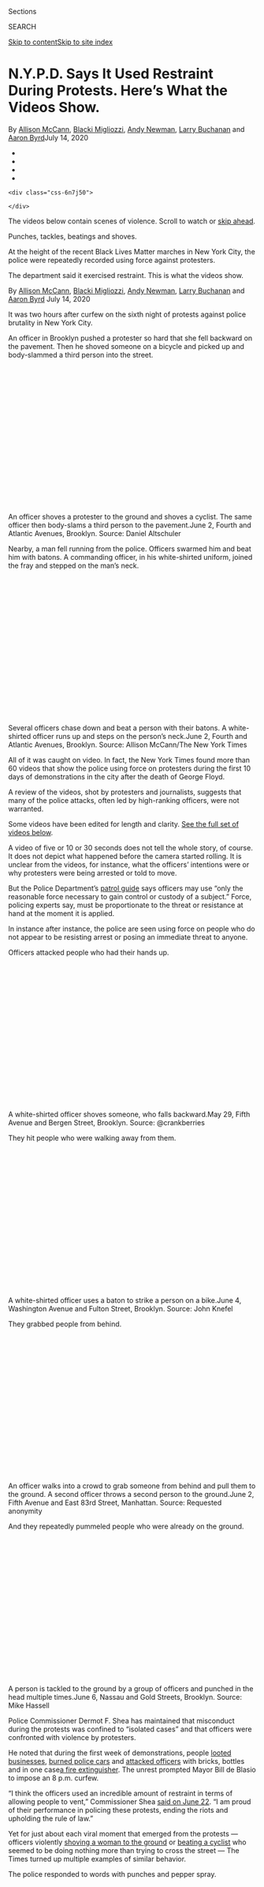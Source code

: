 <div id="app">

<div id="standalone-header">

<div class="interactive-masthead NYTAppHideMasthead css-xuu3c2 e1suatyy0">

<div class="section css-133zg39 e1suatyy2">

<div class="css-eph4ug er09x8g0">

<div class="css-6n7j50">

</div>

<span class="css-1dv1kvn">Sections</span>

<div class="css-10488qs">

<span class="css-1dv1kvn">SEARCH</span>

</div>

[Skip to content](#site-content)[Skip to site
index](#site-index)

</div>

<div class="css-10698na e1huz5gh0">

</div>

</div>

</div>

</div>

<div id="site-content" data-role="main">

# N.Y.P.D. Says It Used Restraint During Protests. Here’s What the Videos Show.

<div class="css-1vegfwe interactive-byline-container">

By [<span class="css-1baulvz" itemprop="name">Allison
McCann</span>](https://www.nytimes3xbfgragh.onion/by/allison-mccann),
[<span class="css-1baulvz" itemprop="name">Blacki
Migliozzi</span>](https://www.nytimes3xbfgragh.onion/by/blacki-migliozzi),
[<span class="css-1baulvz" itemprop="name">Andy
Newman</span>](https://www.nytimes3xbfgragh.onion/by/andy-newman),
[<span class="css-1baulvz" itemprop="name">Larry
Buchanan</span>](https://www.nytimes3xbfgragh.onion/by/larry-buchanan)
and [<span class="css-1baulvz last-byline" itemprop="name">Aaron
Byrd</span>](https://www.nytimes3xbfgragh.onion/by/aaron-byrd)July 14,
2020

</div>

<div id="interactive-standalone-sharetools" class="css-wkcogx">

<div>

<div class="interactive-sharetools css-9z2bwm" data-role="toolbar" data-aria-label="Social Media Share buttons, Save button, and Comments Panel with current comment count" data-testid="share-tools">

  - 
  - 
  - 
  - 
    
    <div class="css-6n7j50">
    
    </div>

</div>

</div>

</div>

<div id="nypd-george-floyd-protests" class="section css-l08pwh interactive-minimal interactive-content interactive-size-medium" data-id="100000007233348">

<div class="css-17ih8de interactive-body">

<div class="g-top-asset g-top-cover" style="">

<div class="g-cover-asset">

<div class="g-asset g-svelte g-asset-width-full" style="">

<div data-role="img">

<div class="g-svelte" data-component="1">

<div class="svelte-1wq4kzs" slot="background">

</div>

<div class="svelte-1wq4kzs" slot="foreground">

<div class="section g-trigger svelte-1wq4kzs">

The videos below contain scenes of violence. <span>Scroll to watch or
[skip ahead](#g-top).</span>

</div>

<div class="section g-slide-text svelte-1wq4kzs">

<div class="svelte-1wq4kzs">

Punches, tackles, beatings and shoves.

</div>

</div>

<div class="section g-slide-text svelte-1wq4kzs">

<div class="svelte-1wq4kzs">

At the height of the recent Black Lives Matter marches in New York City,
the police were repeatedly recorded using force against protesters.

</div>

</div>

<div class="section g-slide-text svelte-1wq4kzs">

<div class="svelte-1wq4kzs">

The department said it exercised restraint. This is what the videos
show.

</div>

</div>

</div>

</div>

</div>

</div>

</div>

<div class="g-header-container">

</div>

</div>

<div class="g-story g-freebird g-max-limit" data-preview-slug="nypd-protest-incidents">

<span> By [Allison
McCann](https://www.nytimes3xbfgragh.onion/by/allison-mccann), [Blacki
Migliozzi](https://www.nytimes3xbfgragh.onion/by/blacki-migliozzi),
[Andy Newman](https://www.nytimes3xbfgragh.onion/by/andy-newman), [Larry
Buchanan](https://www.nytimes3xbfgragh.onion/by/larry-buchanan) and
[Aaron Byrd](https://www.nytimes3xbfgragh.onion/by/aaron-byrd) </span>
<span class="g-pub-date"> July 14, 2020 </span>

It was two hours after curfew on the sixth night of protests against
police brutality in New York City.

An officer in Brooklyn pushed a protester so hard that she fell backward
on the pavement. Then he shoved someone on a bicycle and picked up and
body-slammed a third person into the
street.

<div class="g-asset g-graphic" style="max-width: 600px">

<div data-role="img">

<div>

<div class="g-asset g-video" style="">

<div data-role="img">

<div class="g-asset_inner">

<div id="g-video-id49_annote-1254w" class="g-vhs g-videotape" data-type="videotape" data-asset="https://int.graylady3jvrrxbe.onion/data/videotape/finished/2020/07/1594764370/id49_annote-1254w.mp4" data-vhs-options="{&quot;autoplay&quot;:false,&quot;ratio&quot;:&quot;16:9&quot;,&quot;poster&quot;:&quot;https://int.graylady3jvrrxbe.onion/data/videotape/finished/2020/06/1593197579/0_id49-1254w_20.jpg&quot;}" style="padding-bottom: 56.25%">

</div>

</div>

</div>

<div class="g-source">

<span class="g-caption">An officer shoves a protester to the ground and
shoves a cyclist. The same officer then body-slams a third person to the
pavement.</span><span class="g-credit"><span>June 2, </span>
<span>Fourth and Atlantic Avenues, </span> <span>Brooklyn.</span> <span>
Source: Daniel Altschuler</span></span>

</div>

</div>

</div>

</div>

</div>

Nearby, a man fell running from the police. Officers swarmed him and
beat him with batons. A commanding officer, in his white-shirted
uniform, joined the fray and stepped on the man’s
neck.

<div class="g-asset g-graphic" style="max-width: 600px">

<div data-role="img">

<div>

<div class="g-asset g-video" style="">

<div data-role="img">

<div class="g-asset_inner">

<div id="g-video-id46_annote-1254w" class="g-vhs g-videotape" data-type="videotape" data-asset="https://int.graylady3jvrrxbe.onion/data/videotape/finished/2020/07/1594394791/id46_annote-1254w.mp4" data-vhs-options="{&quot;autoplay&quot;:false,&quot;ratio&quot;:&quot;16:9&quot;,&quot;poster&quot;:&quot;https://int.graylady3jvrrxbe.onion/data/videotape/finished/2020/06/1593197574/0_id46-1254w_9.jpg&quot;}" style="padding-bottom: 56.25%">

</div>

</div>

</div>

<div class="g-source">

<span class="g-caption">Several officers chase down and beat a person
with their batons. A white-shirted officer runs up and steps on the
person’s neck.</span><span class="g-credit"><span>June 2, </span>
<span>Fourth and Atlantic Avenues, </span> <span>Brooklyn.</span> <span>
Source: Allison McCann/The New York Times</span></span>

</div>

</div>

</div>

</div>

</div>

All of it was caught on video. In fact, the New York Times found more
than 60 videos that show the police using force on protesters during the
first 10 days of demonstrations in the city after the death of George
Floyd.

A review of the videos, shot by protesters and journalists, suggests
that many of the police attacks, often led by high-ranking officers,
were not warranted.

Some videos have been edited for length and clarity. [See the full set
of videos below](#full-list-incidents).

A video of five or 10 or 30 seconds does not tell the whole story, of
course. It does not depict what happened before the camera started
rolling. It is unclear from the videos, for instance, what the officers’
intentions were or why protesters were being arrested or told to move.

But the Police Department’s [patrol
guide](https://www1.nyc.gov/assets/nypd/downloads/pdf/public_information/public-pguide3.pdf)
says officers may use “only the reasonable force necessary to gain
control or custody of a subject.” Force, policing experts say, must be
proportionate to the threat or resistance at hand at the moment it is
applied.

In instance after instance, the police are seen using force on people
who do not appear to be resisting arrest or posing an immediate threat
to anyone.

<div class="g-container g-big-text">

Officers attacked people who had their hands
up.

<div class="g-asset g-graphic" style="max-width: 720px">

<div data-role="img">

<div>

<div class="g-asset g-video" style="">

<div data-role="img">

<div class="g-asset_inner">

<div id="g-video-0_id18-1254w" class="g-vhs g-videotape" data-type="videotape" data-asset="https://int.graylady3jvrrxbe.onion/data/videotape/finished/2020/07/1594394761/0_id18-1254w.mp4" data-vhs-options="{&quot;autoplay&quot;:false,&quot;ratio&quot;:&quot;16:9&quot;,&quot;poster&quot;:&quot;https://int.graylady3jvrrxbe.onion/data/videotape/finished/2020/06/1593197544/0_id18-1254w_2.jpg&quot;}" style="padding-bottom: 56.25%">

</div>

</div>

</div>

<div class="g-source">

<span class="g-caption">A white-shirted officer shoves someone, who
falls backward.</span><span class="g-credit"><span>May 29, </span>
<span>Fifth Avenue and Bergen Street, </span> <span>Brooklyn.</span>
<span> Source: @crankberries</span></span>

</div>

</div>

</div>

</div>

</div>

They hit people who were walking away from
them.

<div class="g-asset g-graphic" style="max-width: 720px">

<div data-role="img">

<div>

<div class="g-asset g-video" style="">

<div data-role="img">

<div class="g-asset_inner">

<div id="g-video-john_knefel_full_video-1254w" class="g-vhs g-videotape" data-type="videotape" data-asset="https://int.graylady3jvrrxbe.onion/data/videotape/finished/2020/07/1594405552/john_knefel_full_video-1254w.mp4" data-vhs-options="{&quot;autoplay&quot;:false,&quot;ratio&quot;:&quot;16:9&quot;,&quot;poster&quot;:&quot;https://int.graylady3jvrrxbe.onion/data/videotape/finished/2020/06/1593197690/0_id74-1254w_4.jpg&quot;}" style="padding-bottom: 56.25%">

</div>

</div>

</div>

<div class="g-source">

<span class="g-caption">A white-shirted officer uses a baton to strike a
person on a bike.</span><span class="g-credit"><span>June 4, </span>
<span>Washington Avenue and Fulton Street, </span>
<span>Brooklyn.</span> <span> Source: John Knefel</span></span>

</div>

</div>

</div>

</div>

</div>

They grabbed people from
behind.

<div class="g-asset g-graphic" style="max-width: 720px">

<div data-role="img">

<div>

<div class="g-asset g-video" style="">

<div data-role="img">

<div class="g-asset_inner">

<div id="g-video-id45_annote-1254w" class="g-vhs g-videotape" data-type="videotape" data-asset="https://int.graylady3jvrrxbe.onion/data/videotape/finished/2020/07/1594394788/id45_annote-1254w.mp4" data-vhs-options="{&quot;autoplay&quot;:false,&quot;ratio&quot;:&quot;16:9&quot;,&quot;poster&quot;:&quot;https://int.graylady3jvrrxbe.onion/data/videotape/finished/2020/06/1593197572/0_id45-1254w_13.jpg&quot;}" style="padding-bottom: 56.25%">

</div>

</div>

</div>

<div class="g-source">

<span class="g-caption">An officer walks into a crowd to grab someone
from behind and pull them to the ground. A second officer throws a
second person to the ground.</span><span class="g-credit"><span>June 2,
</span> <span>Fifth Avenue and East 83rd Street, </span>
<span>Manhattan.</span> <span> Source: Requested anonymity</span></span>

</div>

</div>

</div>

</div>

</div>

And they repeatedly pummeled people who were already on the
ground.

<div class="g-asset g-graphic" style="max-width: 720px">

<div data-role="img">

<div>

<div class="g-asset g-video" style="">

<div data-role="img">

<div class="g-asset_inner">

<div id="g-video-id-87_annote-1-1254w" class="g-vhs g-videotape" data-type="videotape" data-asset="https://int.graylady3jvrrxbe.onion/data/videotape/finished/2020/07/1594397289/id-87_annote-1-1254w.mp4" data-vhs-options="{&quot;autoplay&quot;:false,&quot;ratio&quot;:&quot;16:9&quot;,&quot;poster&quot;:&quot;https://int.graylady3jvrrxbe.onion/data/videotape/finished/2020/07/1594404770/id-87_annote-1-1254w_12.jpg&quot;}" style="padding-bottom: 56.25%">

</div>

</div>

</div>

<div class="g-source">

<span class="g-caption">A person is tackled to the ground by a group of
officers and punched in the head multiple
times.</span><span class="g-credit"><span>June 6, </span> <span>Nassau
and Gold Streets, </span> <span>Brooklyn.</span> <span> Source: Mike
Hassell</span></span>

</div>

</div>

</div>

</div>

</div>

</div>

Police Commissioner Dermot F. Shea has maintained that misconduct during
the protests was confined to “isolated cases” and that officers were
confronted with violence by protesters.

He noted that during the first week of demonstrations, people [looted
businesses](https://www.nytimes3xbfgragh.onion/2020/05/31/nyregion/nyc-protests-george-floyd.html),
[burned police
cars](https://www.nytimes3xbfgragh.onion/2020/05/31/nyregion/police-cars-nyc-protests.html)
and [attacked
officers](https://www.nytimes3xbfgragh.onion/2020/05/30/nyregion/nyc-protests-george-floyd.html)
with bricks, bottles and in one
case[](https://nypost.com/2020/06/03/nypd-cop-bashed-with-fire-extinguisher-during-mayhem-in-manhattan/)[a
fire
extinguisher](https://nypost.com/2020/06/03/nypd-cop-bashed-with-fire-extinguisher-during-mayhem-in-manhattan/).
The unrest prompted Mayor Bill de Blasio to impose an 8 p.m. curfew.

“I think the officers used an incredible amount of restraint in terms of
allowing people to vent,” Commissioner Shea [said on
June 22](https://ag.ny.gov/NYPDtestimony). “I am proud of their
performance in policing these protests, ending the riots and upholding
the rule of law.”

Yet for just about each viral moment that emerged from the protests —
officers violently [shoving a woman to the
ground](https://twitter.com/whitney_hu/status/1266540710188195843) or
[beating a
cyclist](https://twitter.com/joshfoxfilm/status/1268366550475603969) who
seemed to be doing nothing more than trying to cross the street — The
Times turned up multiple examples of similar behavior.

<div class="g-container g-big-text">

The police responded to words with punches and pepper
spray.

<div class="g-asset g-graphic" style="max-width: 720px">

<div data-role="img">

<div>

<div class="g-asset g-video" style="">

<div data-role="img">

<div class="g-asset_inner">

<div id="g-video-new_155-1254w" class="g-vhs g-videotape" data-type="videotape" data-asset="https://int.graylady3jvrrxbe.onion/data/videotape/finished/2020/07/1594404564/new_155-1254w.mp4" data-vhs-options="{&quot;autoplay&quot;:false,&quot;ratio&quot;:&quot;16:9&quot;,&quot;poster&quot;:&quot;https://int.graylady3jvrrxbe.onion/data/videotape/finished/2020/07/1594083995/jeancosme-1254w_8.jpg&quot;}" style="padding-bottom: 56.25%">

</div>

</div>

</div>

<div class="g-source">

<span class="g-caption">An officer hits a person in the face and knocks
them down. The person gets up and moments later is pepper-sprayed and
shoved again. Two more officers pepper-spray a crowd of
people.</span><span class="g-credit"><span>May 30, </span>
<span>Flatbush Avenue Extension and DeKalb Avenue, </span>
<span>Brooklyn.</span> <span> Source: Jean-Cosme Delaloye/JCDe
Productions</span></span>

</div>

</div>

</div>

</div>

</div>

Officers charged into peaceful crowds and pushed people to the
ground.

<div class="g-asset g-graphic" style="max-width: 720px">

<div data-role="img">

<div>

<div class="g-asset g-video" style="">

<div data-role="img">

<div class="g-asset_inner">

<div id="g-video-id17_annote-1254w" class="g-vhs g-videotape" data-type="videotape" data-asset="https://int.graylady3jvrrxbe.onion/data/videotape/finished/2020/07/1594394759/id17_annote-1254w.mp4" data-vhs-options="{&quot;autoplay&quot;:false,&quot;ratio&quot;:&quot;16:9&quot;,&quot;poster&quot;:&quot;https://int.graylady3jvrrxbe.onion/data/videotape/finished/2020/06/1593197542/0_id17-1254w_12.jpg&quot;}" style="padding-bottom: 56.25%">

</div>

</div>

</div>

<div class="g-source">

<span class="g-caption">An officer pushes through a crowd and grabs a
person by the neck to push them aside. Another officer knocks the person
over, and the first officer throws the person down again when they try
to get up.</span><span class="g-credit"><span>May 30, </span>
<span>Bedford and Tilden Avenues, </span> <span>Brooklyn.</span> <span>
Source: Doug Gordon</span></span>

</div>

</div>

</div>

</div>

</div>

Sometimes, they appeared to lash out at
random.

<div class="g-asset g-graphic" style="max-width: 720px">

<div data-role="img">

<div>

<div class="g-asset g-video" style="">

<div data-role="img">

<div class="g-asset_inner">

<div id="g-video-0_id86-1254w" class="g-vhs g-videotape" data-type="videotape" data-asset="https://int.graylady3jvrrxbe.onion/data/videotape/finished/2020/07/1594394831/0_id86-1254w.mp4" data-vhs-options="{&quot;autoplay&quot;:false,&quot;ratio&quot;:&quot;16:9&quot;,&quot;poster&quot;:&quot;https://int.graylady3jvrrxbe.onion/data/videotape/finished/2020/06/1593197621/0_id86-1254w_10.jpg&quot;}" style="padding-bottom: 56.25%">

</div>

</div>

</div>

<div class="g-source">

<span class="g-caption">An officer runs up and shoves someone several
times, and then shoves a second and third person standing
nearby.</span><span class="g-credit"><span>May 29, </span> <span>Greene
and Classon Avenues, </span> <span>Brooklyn.</span> <span> Source: Zach
Williams</span></span>

</div>

</div>

</div>

</div>

</div>

</div>

Devora Kaye, the Police Department’s assistant commissioner for public
information, declined repeated requests to review the full set of videos
provided by The Times and to explain the use of force in them.

She reiterated that “isolated incidents” of misconduct were being
addressed, noted that four officers had already been disciplined, and
said that the department’s Internal Affairs Bureau was investigating 51
cases of use of force during the protests.

“The N.Y.P.D. has zero tolerance for inappropriate or excessive use of
force,” she wrote, “but it is also critical to review the totality of
the circumstances that lead to interactions where force is used.”

The police said that nearly 400 officers were injured during the
protests, and that 132 of the more than 2,500 people arrested [reported
injuries](https://www.newsday.com/news/new-york/nypd-funding-de-blasio-george-floyd-protests-1.45468714),
but that they did not have records of injured people who were not
arrested. Protesters have
[described](https://gothamist.com/news/nypd-protest-violence-victims-in-their-own-words)
and documented at least five broken or fractured bones and four
concussions.

When presented with the videos collected by The Times, Kapil Longani,
counsel to Mr. de Blasio, said, “These incidents are disturbing and New
Yorkers deserve a full accounting of these matters and access to a
transparent disciplinary process.”

But he cautioned that the police disciplinary system needed time to
carry out thorough investigations.

“To conclude that these officers or any American committed a crime
without due process is inconsistent with the fundamental fairness that
underlies our judicial system,” Mr. Longani said.

The Police Benevolent Association, the union that represents most
N.Y.P.D. officers, declined to comment on the videos.

The episodes in the videos The Times reviewed were spread across 15
neighborhoods in three boroughs. Several videos each were taken June 3
in Cadman Plaza in Brooklyn and on June 4 in Mott Haven in the Bronx,
when officers
“[kettled](https://www.nytimes3xbfgragh.onion/2020/06/05/nyregion/police-kettling-protests-nyc.html)”
protesters into tight spaces and then beat them with batons.

Philip M. Stinson, a Bowling Green State University criminologist and
former police officer who studies the use of force by the police,
offered a blunt assessment of the behavior shown in these videos.

“A lot of this was ‘street justice,’” he said, “gratuitous acts of
extrajudicial violence doled out by police officers on the street to
teach somebody a lesson.”

<div class="g-container g-big-text">

Sometimes, the police went after people already in
custody.

<div class="g-asset g-graphic" style="max-width: 720px">

<div data-role="img">

<div>

<div class="g-asset g-video" style="">

<div data-role="img">

<div class="g-asset_inner">

<div id="g-video-id151_annote-1254w" class="g-vhs g-videotape" data-type="videotape" data-asset="https://int.graylady3jvrrxbe.onion/data/videotape/finished/2020/07/1594394881/id151_annote-1254w.mp4" data-vhs-options="{&quot;autoplay&quot;:false,&quot;ratio&quot;:&quot;16:9&quot;,&quot;poster&quot;:&quot;https://int.graylady3jvrrxbe.onion/newsgraphics/2020/nypd/id151_annote-1254w_11_crop.jpg&quot;}" style="padding-bottom: 56.25%">

</div>

</div>

</div>

<div class="g-source">

<span class="g-caption">A person is being led away when an officer
throws them to the ground.</span><span class="g-credit"><span>May 30,
</span> <span>Bedford and Tilden Avenues, </span> <span>Brooklyn.</span>
<span> Source: Lauren Mitchell</span></span>

</div>

</div>

</div>

</div>

</div>

Sometimes officers went after people they did not appear interested in
arresting at
all.

<div class="g-asset g-graphic" style="max-width: 720px">

<div data-role="img">

<div>

<div class="g-asset g-video" style="">

<div data-role="img">

<div class="g-asset_inner">

<div id="g-video-id105_annote-1254w" class="g-vhs g-videotape" data-type="videotape" data-asset="https://int.graylady3jvrrxbe.onion/data/videotape/finished/2020/07/1594394841/id105_annote-1254w.mp4" data-vhs-options="{&quot;autoplay&quot;:false,&quot;ratio&quot;:&quot;16:9&quot;,&quot;poster&quot;:&quot;https://int.graylady3jvrrxbe.onion/data/videotape/finished/2020/06/1593197634/0_id105-1254w_23.jpg&quot;}" style="padding-bottom: 56.25%">

</div>

</div>

</div>

<div class="g-source">

<span class="g-caption">An officer grabs someone from behind and throws
the person into a parked car, where they appear to hit their head.
Another officer steps over the person’s immobile
body.</span><span class="g-credit"><span>May 29, </span> <span>67 Fifth
Avenue, </span> <span>Brooklyn.</span> <span> Source: Michael
Thoreau</span></span>

</div>

</div>

</div>

</div>

</div>

</div>

Mr. Stinson said that in some of the videos, the police used force
permissibly. He saw nothing inappropriate, for example, in this widely
viewed video of officers using batons on people who appeared to be
trying to evade
arrest.

<div class="g-asset g-graphic" style="max-width: 600px">

<div data-role="img">

<div>

<div class="g-asset g-video" style="">

<div data-role="img">

<div class="g-asset_inner">

<div id="g-video-0_id4-1254w" class="g-vhs g-videotape" data-type="videotape" data-asset="https://int.graylady3jvrrxbe.onion/data/videotape/finished/2020/07/1594394741/0_id4-1254w.mp4" data-vhs-options="{&quot;autoplay&quot;:false,&quot;ratio&quot;:&quot;16:9&quot;,&quot;poster&quot;:&quot;https://int.graylady3jvrrxbe.onion/data/videotape/finished/2020/06/1593197518/0_id4-1254w_7.jpg&quot;}" style="padding-bottom: 56.25%">

</div>

</div>

</div>

<div class="g-source">

<span class="g-caption">Officers repeatedly hit two people with batons.
Another officer pushes someone to the
ground.</span><span class="g-credit"><span>May 29, </span>
<span>Barclays Center, </span> <span>Brooklyn.</span> <span> Source: Jon
Campbell</span></span>

</div>

</div>

</div>

</div>

</div>

In many other videos, though, he said he believed that force had been
applied without discipline or supervision.

“Some of the stuff that they do is so sloppy,” he said. “Some of it is
just downright criminal.”

Scott Hechinger, a public defender for nearly a decade in Brooklyn, said
he found it striking that being filmed by crowds of protesters did not
seem to inhibit some officers’ conduct.

“That the police were able and willing to perform such brazen violence
when surrounded by cellphone cameras and when the whole world was
watching at this moment more than any other, underscores how police feel
and know they will never be held to account in any meaningful way even
for the most egregious acts of violence,” Mr. Hechinger said.

Many of the videos show violence led by officers in white shirts,
signaling a rank of lieutenant or higher.

<div class="g-container g-big-text">

In Manhattan on June 2, one commander shoved a protester and another
pulled her down by the
hair.

<div class="g-asset g-graphic" style="max-width: 720px">

<div data-role="img">

<div>

<div class="g-asset g-video" style="">

<div data-role="img">

<div class="g-asset_inner">

<div id="g-video-id136_annote-1254w" class="g-vhs g-videotape" data-type="videotape" data-asset="https://int.graylady3jvrrxbe.onion/data/videotape/finished/2020/07/1594394858/id136_annote-1254w.mp4" data-vhs-options="{&quot;autoplay&quot;:false,&quot;ratio&quot;:&quot;16:9&quot;,&quot;poster&quot;:&quot;https://int.graylady3jvrrxbe.onion/data/videotape/finished/2020/06/1593197654/0_id136-1254w_12.jpg&quot;}" style="padding-bottom: 56.25%">

</div>

</div>

</div>

<div class="g-source">

<span class="g-caption">A white-shirted officer pushes one person down,
and then shoves another. A second officer grabs a protester by the hair
to bring her to the ground.</span><span class="g-credit"><span>June 2,
</span> <span>17 Battery Place, </span> <span>Manhattan.</span> <span>
Source: Brandon Remmert</span></span>

</div>

</div>

</div>

</div>

</div>

</div>

A civil rights lawyer with the legal aid group the Bronx Defenders, Jenn
Rolnick Borchetta, said she saw violations of constitutional rights in
nearly all the videos, including the rights to free speech and due
process.

“The primary question is whether the force is reasonable, but you have
to remember, if they’re not arresting someone, they shouldn’t be using
any force,” Ms. Borchetta said.

<div class="g-container g-big-text">

At several protests, the police used bicycles as
weapons.

<div class="g-asset g-graphic" style="max-width: 720px">

<div data-role="img">

<div>

<div class="g-asset g-video" style="">

<div data-role="img">

<div class="g-asset_inner">

<div id="g-video-id2_annote-1254w" class="g-vhs g-videotape" data-type="videotape" data-asset="https://int.graylady3jvrrxbe.onion/data/videotape/finished/2020/07/1594394737/id2_annote-1254w.mp4" data-vhs-options="{&quot;autoplay&quot;:false,&quot;ratio&quot;:&quot;16:9&quot;,&quot;poster&quot;:&quot;https://int.graylady3jvrrxbe.onion/data/videotape/finished/2020/06/1593197516/0_id2-1254w_17.jpg&quot;}" style="padding-bottom: 56.25%">

</div>

</div>

</div>

<div class="g-source">

<span class="g-caption">Two officers lift their bicycles and push them
repeatedly into a group of people, knocking one person
over.</span><span class="g-credit"><span>May 28, </span> <span>Union
Square, </span> <span>Manhattan.</span> <span> Source: Requested
anonymity</span></span>

</div>

</div>

</div>

</div>

</div>

More often, they used their
hands.

<div class="g-asset g-graphic" style="max-width: 720px">

<div data-role="img">

<div>

<div class="g-asset g-video" style="">

<div data-role="img">

<div class="g-asset_inner">

<div id="g-video-0_id139-1254w" class="g-vhs g-videotape" data-type="videotape" data-asset="https://int.graylady3jvrrxbe.onion/data/videotape/finished/2020/07/1594394863/0_id139-1254w.mp4" data-vhs-options="{&quot;autoplay&quot;:false,&quot;ratio&quot;:&quot;16:9&quot;,&quot;poster&quot;:&quot;https://int.graylady3jvrrxbe.onion/newsgraphics/2020/nypd/id139_annote-1254w_11_crop.jpg&quot;}" style="padding-bottom: 56.25%">

</div>

</div>

</div>

<div class="g-source">

<span class="g-caption">An officer shoves two people, and one falls to
the ground.</span><span class="g-credit"><span>May 29, </span>
<span>DeKalb and Classon Avenues, </span> <span>Brooklyn.</span> <span>
Source: Requested anonymity</span></span>

</div>

</div>

</div>

</div>

</div>

</div>

The protests, and the outcry over the policing of them, have already led
to changes. State legislators [overturned a
law](https://www.nytimes3xbfgragh.onion/2020/06/12/nyregion/50a-repeal-police-floyd.html)
that kept police discipline records secret and New York City [cut its
police
budget](https://www.nytimes3xbfgragh.onion/2020/06/30/nyregion/nypd-budget.html)
and [broadened a ban on
chokeholds](https://www.gothamgazette.com/city/9555-police-commissioner-shea-repeatedly-contradicts-mayor-de-blasio-nypd).
Last week, New York’s attorney general, Letitia James, [called for an
independent
commission](https://www.nytimes3xbfgragh.onion/2020/07/08/nyregion/letitia-james-nypd-reforms.html)
to permanently oversee the Police Department.

But acts of force by the police are [still being caught on
video](https://twitter.com/ScooterCasterNY/status/1282464495839981569),
more than six weeks into the protests.

Axel Hernandez, a high school teacher in New York City who on June 3
filmed an
officer[](https://twitter.com/Axelohh/status/1268649155595055104)[throwing
someone down by the
neck](https://twitter.com/Axelohh/status/1268649155595055104), said he
felt it was important to continue to keep watch over the police.

“Part of the reason we’re out here is because they were on George
Floyd’s neck,” said Mr. Hernandez, 30. “This is exactly why we are
protesting in the first
place.”

<div id="full-list-incidents" class="g-asset g-svelte all-incidents" style="max-width: 600px">

### See the full set of videos.

#### The Times sought and verified videos of police use of force at protests in New York City from May 28 to June 6. The following videos were compiled from Times reporting and lists shared by [T. Greg Doucette](https://twitter.com/greg_doucette), [Corin Faife](https://twitter.com/corintxt), a [crowd-sourced effort](https://github.com/2020PB/police-brutality) started on Reddit and public responses to requests by the New York attorney general’s office and the city’s Civilian Complaint Review Board. Some are being made public for the first time. These videos are not an exhaustive accounting of police behavior at the protests. They have been edited for length and in some cases slowed down or annotated for clarity but are otherwise unaltered.

<div data-role="img">

<div class="g-svelte" data-component="2">

<div class="dataset svelte-l3xcx">

<div class="rows svelte-l3xcx">

## May 28

<div class="list-item svelte-1wl9pja">

<div class="img svelte-1wl9pja">

![](//int.graylady3jvrrxbe.onion/data/videotape/finished/2020/06/1593197641/0_id115-640w_15.jpg
"click to see video")

<div class="replay-video svelte-1wl9pja">

</div>

</div>

<div class="right-container svelte-1wl9pja">

<span></span> <span class="bold svelte-1wl9pja">Union Square, </span>
<span class="bold svelte-1wl9pja">Manhattan</span>

<span></span> An officer grabs someone by their backpack, and several
officers engage in a struggle as other people join to pull the person
away.

<span>Source:</span>
[NY1](https://twitter.com/NY1/status/1266159669262893057)

</div>

</div>

<div class="list-item svelte-1wl9pja">

<div class="img svelte-1wl9pja">

![](//int.graylady3jvrrxbe.onion/data/videotape/finished/2020/06/1593197516/0_id2-640w_17.jpg
"click to see video")

<div class="replay-video svelte-1wl9pja">

</div>

</div>

<div class="right-container svelte-1wl9pja">

<span></span> <span class="bold svelte-1wl9pja">Union Square, </span>
<span class="bold svelte-1wl9pja">Manhattan</span>

<span></span> Two officers lift their bicycles and push them repeatedly
into a group of people, knocking one person over.

<span>Source:</span> Requested
anonymity

</div>

</div>

<div class="list-item svelte-1wl9pja">

<div class="img svelte-1wl9pja">

![](//int.graylady3jvrrxbe.onion/data/videotape/finished/2020/06/1593197507/0_id1-640w_8.jpg
"click to see video")

<div class="replay-video svelte-1wl9pja">

</div>

</div>

<div class="right-container svelte-1wl9pja">

<span></span> <span class="bold svelte-1wl9pja">Union Square East and
East 17th Street, </span>
<span class="bold svelte-1wl9pja">Manhattan</span>

<span></span> An officer hits someone in the leg with a baton, and the
baton breaks.

<span>Source:</span> [Shimon
Prokupecz](https://twitter.com/ShimonPro/status/1266136557871869952)

</div>

</div>

</div>

<div class="rows svelte-l3xcx">

## May 29

<div class="list-item svelte-1wl9pja">

<div class="img svelte-1wl9pja">

![](//int.graylady3jvrrxbe.onion/data/videotape/finished/2020/07/1594687379/nycdsa-640w_1.jpg
"click to see video")

<div class="replay-video svelte-1wl9pja">

</div>

</div>

<div class="right-container svelte-1wl9pja">

<span></span> <span class="bold svelte-1wl9pja">Tompkins and Lexington
Avenues, </span> <span class="bold svelte-1wl9pja">Brooklyn</span>

<span></span> Two officers use a baton and hands to shove a person who
falls backward to the pavement.

<span>Source:</span>
[@nycDSA](https://twitter.com/nycDSA/status/1266562453686665217)

</div>

</div>

<div class="list-item svelte-1wl9pja">

<div class="img svelte-1wl9pja">

![](//int.graylady3jvrrxbe.onion/data/videotape/finished/2020/07/1594675373/id164_annote-640w_7.jpg
"click to see video")

<div class="replay-video svelte-1wl9pja">

</div>

</div>

<div class="right-container svelte-1wl9pja">

<span></span> <span class="bold svelte-1wl9pja">Classon and Putnam
Avenues, </span> <span class="bold svelte-1wl9pja">Brooklyn</span>

<span></span> An officer shoves a person who falls backward into the
street.

<span>Source:</span> [Mia
Stange](https://twitter.com/mfstange/status/1266564340381036544)

</div>

</div>

<div class="list-item svelte-1wl9pja">

<div class="img svelte-1wl9pja">

![](//int.graylady3jvrrxbe.onion/data/videotape/finished/2020/07/1594083549/0_id159-640w_21.jpg
"click to see video")

<div class="replay-video svelte-1wl9pja">

</div>

</div>

<div class="right-container svelte-1wl9pja">

<span></span> <span class="bold svelte-1wl9pja">Classon and Lafayette
Avenues, </span> <span class="bold svelte-1wl9pja">Brooklyn</span>

<span></span> An officer shoves at least three people, one of whom is
also shoved in the chest by a white-shirted officer.

<span>Source:</span> [John
Philp](https://twitter.com/JohnPhilpNY/status/1266595992427790338)

</div>

</div>

<div class="list-item svelte-1wl9pja">

<div class="img svelte-1wl9pja">

![](//int.graylady3jvrrxbe.onion/newsgraphics/2020/nypd/id139_annote-640w_11_crop.jpg
"click to see video")

<div class="replay-video svelte-1wl9pja">

</div>

</div>

<div class="right-container svelte-1wl9pja">

<span></span> <span class="bold svelte-1wl9pja">DeKalb and Classon
Avenues, </span> <span class="bold svelte-1wl9pja">Brooklyn</span>

<span></span> An officer shoves two people, and one falls to the ground.

<span>Source:</span> Requested
anonymity

</div>

</div>

<div class="list-item svelte-1wl9pja">

<div class="img svelte-1wl9pja">

![](//int.graylady3jvrrxbe.onion/data/videotape/finished/2020/06/1593197634/0_id105-640w_23.jpg
"click to see video")

<div class="replay-video svelte-1wl9pja">

</div>

</div>

<div class="right-container svelte-1wl9pja">

<span></span> <span class="bold svelte-1wl9pja">67 Fifth Avenue, </span>
<span class="bold svelte-1wl9pja">Brooklyn</span>

<span></span> An officer grabs someone from behind and throws the person
into a parked car, where they appear to hit their head. Another officer
steps over the person’s immobile body.

<span>Source:</span> [Michael
Thoreau](https://twitter.com/AnonymousBrook2/status/1266589590250553345)

</div>

</div>

<div class="list-item svelte-1wl9pja">

<div class="img svelte-1wl9pja">

![](//int.graylady3jvrrxbe.onion/data/videotape/finished/2020/06/1593197621/0_id86-640w_10.jpg
"click to see video")

<div class="replay-video svelte-1wl9pja">

</div>

</div>

<div class="right-container svelte-1wl9pja">

<span></span> <span class="bold svelte-1wl9pja">Greene and Classon
Avenues, </span> <span class="bold svelte-1wl9pja">Brooklyn</span>

<span></span> An officer runs up and shoves someone several times, and
then shoves a second and third person standing nearby.

<span>Source:</span> [Zach
Williams](https://twitter.com/ZachReports/status/1266557305107202049)

</div>

</div>

<div class="list-item svelte-1wl9pja">

<div class="img svelte-1wl9pja">

![](//int.graylady3jvrrxbe.onion/data/videotape/finished/2020/06/1593197544/0_id18-640w_2.jpg
"click to see video")

<div class="replay-video svelte-1wl9pja">

</div>

</div>

<div class="right-container svelte-1wl9pja">

<span></span> <span class="bold svelte-1wl9pja">Fifth Avenue and Bergen
Street, </span> <span class="bold svelte-1wl9pja">Brooklyn</span>

<span></span> A white-shirted officer shoves someone, who falls
backward.

<span>Source:</span>
[@crankberries](https://twitter.com/crankberries/status/1266584559245803522)

</div>

</div>

<div class="list-item svelte-1wl9pja">

<div class="img svelte-1wl9pja">

![](//int.graylady3jvrrxbe.onion/data/videotape/finished/2020/06/1593197535/0_id12-640w_7.jpg
"click to see video")

<div class="replay-video svelte-1wl9pja">

</div>

</div>

<div class="right-container svelte-1wl9pja">

<span></span> <span class="bold svelte-1wl9pja">Classon and Lafayette
Avenues, </span> <span class="bold svelte-1wl9pja">Brooklyn</span>

<span></span> A white-shirted officer running down the street shoves a
person to the ground, and then keeps running.

<span>Source:</span> [Nicholas Bogel-Burroughs/The New York
Times](https://twitter.com/NickAtNews/status/1266567790095486976)

</div>

</div>

<div class="list-item svelte-1wl9pja">

<div class="img svelte-1wl9pja">

![](//int.graylady3jvrrxbe.onion/data/videotape/finished/2020/06/1593197532/0_id10-640w_14.jpg
"click to see video")

<div class="replay-video svelte-1wl9pja">

</div>

</div>

<div class="right-container svelte-1wl9pja">

<span></span> <span class="bold svelte-1wl9pja">Flatbush Avenue and
Pacific Street, </span>
<span class="bold svelte-1wl9pja">Brooklyn</span>

<span></span> A video taken of a cracked cellphone screen shows someone
approach an officer, who then strikes the first person in the face.

<span>Source:</span> [Nate Schweber/The New York
Times](https://twitter.com/nateschweber/status/1266539107632758784)

</div>

</div>

<div class="list-item svelte-1wl9pja">

<div class="img svelte-1wl9pja">

![](//int.graylady3jvrrxbe.onion/data/videotape/finished/2020/06/1593197521/0_id9-640w_4.jpg
"click to see video")

<div class="replay-video svelte-1wl9pja">

</div>

</div>

<div class="right-container svelte-1wl9pja">

<span></span> <span class="bold svelte-1wl9pja">Classon and Gates
Avenues, </span> <span class="bold svelte-1wl9pja">Brooklyn</span>

<span></span> A passenger in a moving unmarked police car opens the car
door to strike someone standing on the street.

<span>Source:</span> [Nicholas Bogel-Burroughs/The New York
Times](https://twitter.com/NickAtNews/status/1266537738364477446)

</div>

</div>

<div class="list-item svelte-1wl9pja">

<div class="img svelte-1wl9pja">

![](//int.graylady3jvrrxbe.onion/data/videotape/finished/2020/06/1593197683/0_id5_1-640w_7.jpg
"click to see video")

<div class="replay-video svelte-1wl9pja">

</div>

</div>

<div class="right-container svelte-1wl9pja">

<span></span> <span class="bold svelte-1wl9pja">Barclays Center, </span>
<span class="bold svelte-1wl9pja">Brooklyn</span>

<span></span> An officer shoves a protester, who falls to the ground.

<span>Source:</span> [Whitney
Hu](https://twitter.com/whitney_hu/status/1266540710188195843)

</div>

</div>

<div class="list-item svelte-1wl9pja">

<div class="img svelte-1wl9pja">

![](//int.graylady3jvrrxbe.onion/data/videotape/finished/2020/06/1593197518/0_id4-640w_7.jpg
"click to see video")

<div class="replay-video svelte-1wl9pja">

</div>

</div>

<div class="right-container svelte-1wl9pja">

<span></span> <span class="bold svelte-1wl9pja">Barclays Center, </span>
<span class="bold svelte-1wl9pja">Brooklyn</span>

<span></span> Officers repeatedly hit two people with batons. Another
officer pushes someone to the ground.

<span>Source:</span> [Jon
Campbell](https://twitter.com/j0ncampbell/status/1266514356071735296)

</div>

</div>

</div>

<div class="rows svelte-l3xcx">

## May 30

<div class="list-item svelte-1wl9pja">

<div class="img svelte-1wl9pja">

![](//int.graylady3jvrrxbe.onion/data/videotape/finished/2020/07/1594577864/annika_schmidt-640w_8.jpg
"click to see video")

<div class="replay-video svelte-1wl9pja">

</div>

</div>

<div class="right-container svelte-1wl9pja">

<span></span> <span class="bold svelte-1wl9pja">Broadway and East 14th
Street, </span> <span class="bold svelte-1wl9pja">Manhattan</span>

<span></span> An officer shoves a person with a baton.

<span>Source:</span> [Annika
Schmidt](https://twitter.com/annikahouse/status/1266931806563176451)

</div>

</div>

<div class="list-item svelte-1wl9pja">

<div class="img svelte-1wl9pja">

![](//int.graylady3jvrrxbe.onion/data/videotape/finished/2020/07/1594083995/jeancosme-640w_8.jpg
"click to see video")

<div class="replay-video svelte-1wl9pja">

</div>

</div>

<div class="right-container svelte-1wl9pja">

<span></span> <span class="bold svelte-1wl9pja">Flatbush Avenue
Extension and DeKalb Avenue, </span>
<span class="bold svelte-1wl9pja">Brooklyn</span>

<span></span> An officer hits a person in the face and knocks them down.
The person gets up and moments later is pepper-sprayed and shoved again.
Two more officers pepper-spray a crowd of people.

<span>Source:</span> [Jean-Cosme Delaloye/JCDe
Productions](https://twitter.com/jeancosme/status/1266938900184006656)

</div>

</div>

<div class="list-item svelte-1wl9pja">

<div class="img svelte-1wl9pja">

![](//int.graylady3jvrrxbe.onion/data/videotape/finished/2020/07/1593854703/0_id154-640w_8.jpg
"click to see video")

<div class="replay-video svelte-1wl9pja">

</div>

</div>

<div class="right-container svelte-1wl9pja">

<span></span> <span class="bold svelte-1wl9pja">Flatbush Avenue
Extension and Willoughby Street, </span>
<span class="bold svelte-1wl9pja">Brooklyn</span>

<span></span> An officer shoves someone, who pushes back, and a second
officer shoves the person over.

<span>Source:</span> [Donald
Martell](https://twitter.com/DonnyMartell/status/1266943106429128711)

</div>

</div>

<div class="list-item svelte-1wl9pja">

<div class="img svelte-1wl9pja">

![](//int.graylady3jvrrxbe.onion/newsgraphics/2020/nypd/id151_annote-640w_11_crop.jpg
"click to see video")

<div class="replay-video svelte-1wl9pja">

</div>

</div>

<div class="right-container svelte-1wl9pja">

<span></span> <span class="bold svelte-1wl9pja">Bedford and Tilden
Avenues, </span> <span class="bold svelte-1wl9pja">Brooklyn</span>

<span></span> A person is being led away when an officer throws them to
the ground.

<span>Source:</span> [Lauren
Mitchell](https://twitter.com/justawren/status/1266945853828280330)

</div>

</div>

<div class="list-item svelte-1wl9pja">

<div class="img svelte-1wl9pja">

![](//int.graylady3jvrrxbe.onion/data/videotape/finished/2020/06/1593197671/0_id149-640w_15.jpg
"click to see video")

<div class="replay-video svelte-1wl9pja">

</div>

</div>

<div class="right-container svelte-1wl9pja">

<span></span> <span class="bold svelte-1wl9pja">137 Fourth Avenue,
</span> <span class="bold svelte-1wl9pja">Manhattan</span>

<span></span> An officer appears to use a baton to hit a person filming,
and then shoves a second person, who is also carrying a camera. They can
be heard saying they are press.

<span>Source:</span> [Sami
Disu](https://www.facebookcorewwwi.onion/sami.disu/videos/10219696654859962/)

</div>

</div>

<div class="list-item svelte-1wl9pja">

<div class="img svelte-1wl9pja">

![](//int.graylady3jvrrxbe.onion/data/videotape/finished/2020/06/1593197552/0_id23-640w_7.jpg
"click to see video")

<div class="replay-video svelte-1wl9pja">

</div>

</div>

<div class="right-container svelte-1wl9pja">

<span></span> <span class="bold svelte-1wl9pja">Church and Rogers
Avenues, </span> <span class="bold svelte-1wl9pja">Brooklyn</span>

<span></span> An officer pepper-sprays a crowd after two people in the
crowd throw things at a line of officers.

<span>Source:</span> [P. Nick
Curran](https://twitter.com/PNickCurran/status/1266959923641974784?s=20)

</div>

</div>

<div class="list-item svelte-1wl9pja">

<div class="img svelte-1wl9pja">

![](//int.graylady3jvrrxbe.onion/data/videotape/finished/2020/06/1593197549/0_id22-640w_6.jpg
"click to see video")

<div class="replay-video svelte-1wl9pja">

</div>

</div>

<div class="right-container svelte-1wl9pja">

<span></span> <span class="bold svelte-1wl9pja">395 Flatbush Avenue
Extension, </span> <span class="bold svelte-1wl9pja">Brooklyn</span>

<span></span> An officer runs up and shoves a person who is backing
away, then chases the person down.

<span>Source:</span> [Brandon
Scott](https://twitter.com/brandon212_/status/1267184037547986944)

</div>

</div>

<div class="list-item svelte-1wl9pja">

<div class="img svelte-1wl9pja">

![](//int.graylady3jvrrxbe.onion/data/videotape/finished/2020/06/1593197546/0_id20-640w_5.jpg
"click to see video")

<div class="replay-video svelte-1wl9pja">

</div>

</div>

<div class="right-container svelte-1wl9pja">

<span></span> <span class="bold svelte-1wl9pja">Bedford and Tilden
Avenues, </span> <span class="bold svelte-1wl9pja">Brooklyn</span>

<span></span> An officer shoves a protester twice.

<span>Source:</span> [Sean Piccoli/The New York
Times](https://twitter.com/spiccoli/status/1266861960982913030)

</div>

</div>

<div class="list-item svelte-1wl9pja">

<div class="img svelte-1wl9pja">

![](//int.graylady3jvrrxbe.onion/data/videotape/finished/2020/06/1593197542/0_id17-640w_12.jpg
"click to see video")

<div class="replay-video svelte-1wl9pja">

</div>

</div>

<div class="right-container svelte-1wl9pja">

<span></span> <span class="bold svelte-1wl9pja">Bedford and Tilden
Avenues, </span> <span class="bold svelte-1wl9pja">Brooklyn</span>

<span></span> An officer pushes through a crowd and grabs a person by
the neck to push them aside. Another officer knocks the person over, and
the first officer throws the person down again when they try to get up.

<span>Source:</span> [Doug
Gordon](https://twitter.com/BrooklynSpoke/status/1266845497446318081)

</div>

</div>

<div class="list-item svelte-1wl9pja">

<div class="img svelte-1wl9pja">

![](//int.graylady3jvrrxbe.onion/data/videotape/finished/2020/06/1593197540/0_id15-640w_4.jpg
"click to see video")

<div class="replay-video svelte-1wl9pja">

</div>

</div>

<div class="right-container svelte-1wl9pja">

<span></span> <span class="bold svelte-1wl9pja">Bedford and Tilden
Avenues, </span> <span class="bold svelte-1wl9pja">Brooklyn</span>

<span></span> An officer pulls down a protester’s mask and pepper-sprays
the person’s face.

<span>Source:</span> [Anju J.
Rupchandani](https://twitter.com/AJRupchandani/status/1266889115288711168)

</div>

</div>

<div class="list-item svelte-1wl9pja">

<div class="img svelte-1wl9pja">

![](//int.graylady3jvrrxbe.onion/data/videotape/finished/2020/06/1593197676/0_id14_0-640w_24.jpg
"click to see video")

<div class="replay-video svelte-1wl9pja">

</div>

</div>

<div class="right-container svelte-1wl9pja">

<span></span> <span class="bold svelte-1wl9pja">Flatbush and St. Marks
Avenues, </span> <span class="bold svelte-1wl9pja">Brooklyn</span>

<span></span> Protesters block the path of a police car and pelt it with
garbage. Two police cars then drive into the crowd, knocking over
several people.

<span>Source:</span>
[@pgarapon](https://twitter.com/pgarapon/status/1266885414016688134)

</div>

</div>

</div>

<div class="rows svelte-l3xcx">

## May 31

<div class="list-item svelte-1wl9pja">

<div class="img svelte-1wl9pja">

![](//int.graylady3jvrrxbe.onion/data/videotape/finished/2020/07/1594674957/david_siffert-640w_7.jpg
"click to see video")

<div class="replay-video svelte-1wl9pja">

</div>

</div>

<div class="right-container svelte-1wl9pja">

<span></span> <span class="bold svelte-1wl9pja">Broadway and East 12th
Street, </span> <span class="bold svelte-1wl9pja">Manhattan</span>

<span></span> An officer pepper-sprays a crowd, then knocks someone down
with an elbow to the face.

<span>Source:</span> [David
Siffert](https://twitter.com/DavidASiffert/status/1267297196157947904)

</div>

</div>

<div class="list-item svelte-1wl9pja">

<div class="img svelte-1wl9pja">

![](//int.graylady3jvrrxbe.onion/data/videotape/finished/2020/07/1594412956/id109_annote-640w_12.jpg
"click to see video")

<div class="replay-video svelte-1wl9pja">

</div>

</div>

<div class="right-container svelte-1wl9pja">

<span></span> <span class="bold svelte-1wl9pja">Barclays Center, </span>
<span class="bold svelte-1wl9pja">Brooklyn</span>

<span></span> A white-shirted officer pushes a protester backward with a
baton.

<span>Source:</span> [Jake
Offenhartz/WNYC](https://twitter.com/jangelooff/status/1267288506424066048)

</div>

</div>

<div class="list-item svelte-1wl9pja">

<div class="img svelte-1wl9pja">

![](//int.graylady3jvrrxbe.onion/data/videotape/finished/2020/06/1593197666/0_id144-640w_11.jpg
"click to see video")

<div class="replay-video svelte-1wl9pja">

</div>

</div>

<div class="right-container svelte-1wl9pja">

<span></span> <span class="bold svelte-1wl9pja">Atlantic Center, </span>
<span class="bold svelte-1wl9pja">Brooklyn</span>

<span></span> Someone runs toward a person who is on the ground being
detained by officers, and several people in blue uniforms beat the
person on the ground with batons.

<span>Source:</span> Noah Goldberg/The New York Daily
News

</div>

</div>

<div class="list-item svelte-1wl9pja">

<div class="img svelte-1wl9pja">

![](//int.graylady3jvrrxbe.onion/data/videotape/finished/2020/06/1593197569/0_id39-640w_19.jpg
"click to see video")

<div class="replay-video svelte-1wl9pja">

</div>

</div>

<div class="right-container svelte-1wl9pja">

<span></span> <span class="bold svelte-1wl9pja">Atlantic Terminal,
</span> <span class="bold svelte-1wl9pja">Brooklyn</span>

<span></span> A group of officers hit a person who is on the ground
numerous times with batons.

<span>Source:</span> [Jake
Offenhartz/WNYC](https://twitter.com/jangelooff/status/1267287782155857923)

</div>

</div>

<div class="list-item svelte-1wl9pja">

<div class="img svelte-1wl9pja">

![](//int.graylady3jvrrxbe.onion/data/videotape/finished/2020/06/1593197566/0_id35-640w_1.jpg
"click to see video")

<div class="replay-video svelte-1wl9pja">

</div>

</div>

<div class="right-container svelte-1wl9pja">

<span></span> <span class="bold svelte-1wl9pja">Fourth Avenue and
Pacific Street, </span>
<span class="bold svelte-1wl9pja">Brooklyn</span>

<span></span> An officer pushes a protester whose hands are up. The
protester falls backward over a garbage bag.

<span>Source:</span> Andy Newman/The New York
Times

</div>

</div>

<div class="list-item svelte-1wl9pja">

<div class="img svelte-1wl9pja">

![](//int.graylady3jvrrxbe.onion/data/videotape/finished/2020/06/1593197564/0_id34-640w_3.jpg
"click to see video")

<div class="replay-video svelte-1wl9pja">

</div>

</div>

<div class="right-container svelte-1wl9pja">

<span></span> <span class="bold svelte-1wl9pja">F.D.R. Drive and Houston
Street, </span> <span class="bold svelte-1wl9pja">Manhattan</span>

<span></span> An officer walks along a roadway pepper-spraying
protesters.

<span>Source:</span> [Carlos
Polanco](https://twitter.com/CPolanco18/status/1267129751975706624)

</div>

</div>

<div class="list-item svelte-1wl9pja">

<div class="img svelte-1wl9pja">

![](//int.graylady3jvrrxbe.onion/data/videotape/finished/2020/06/1593197562/0_id28-640w_36.jpg
"click to see video")

<div class="replay-video svelte-1wl9pja">

</div>

</div>

<div class="right-container svelte-1wl9pja">

<span></span> <span class="bold svelte-1wl9pja">Canal and Greene
Streets, </span> <span class="bold svelte-1wl9pja">Manhattan</span>

<span></span> An officer shoves a protester with a riot shield, the
protester shoves back, and a second officer hits the protester on the
head with a baton.

<span>Source:</span> [Gwynne
Hogan/WNYC](https://twitter.com/GwynneFitz/status/1267267195870097413)

</div>

</div>

<div class="list-item svelte-1wl9pja">

<div class="img svelte-1wl9pja">

![](//int.graylady3jvrrxbe.onion/data/videotape/finished/2020/06/1593197559/0_id27-640w_12.jpg
"click to see video")

<div class="replay-video svelte-1wl9pja">

</div>

</div>

<div class="right-container svelte-1wl9pja">

<span></span> <span class="bold svelte-1wl9pja">Church and Canal
Streets, </span> <span class="bold svelte-1wl9pja">Manhattan</span>

<span></span> Officers rush a crowd and knock down a protester whose
hands are up. A white-shirted officer drags another protester on the
asphalt.

<span>Source:</span> [Nate Igor
Smith](https://twitter.com/drivenbyboredom/status/1267263490009546753)

</div>

</div>

<div class="list-item svelte-1wl9pja">

<div class="img svelte-1wl9pja">

![](//int.graylady3jvrrxbe.onion/data/videotape/finished/2020/06/1593197557/0_id26-640w_23.jpg
"click to see video")

<div class="replay-video svelte-1wl9pja">

</div>

</div>

<div class="right-container svelte-1wl9pja">

<span></span> <span class="bold svelte-1wl9pja">Barclays Center, </span>
<span class="bold svelte-1wl9pja">Brooklyn</span>

<span></span> A white-shirted officer shoves a protester with a baton
and hits a protester in the face.

<span>Source:</span> [Noah Goldberg/The New York Daily
News](https://twitter.com/Noah__Goldberg/status/1267285022031130625)

</div>

</div>

</div>

<div class="rows svelte-l3xcx">

## June 1

<div class="list-item svelte-1wl9pja">

<div class="img svelte-1wl9pja">

![](//int.graylady3jvrrxbe.onion/data/videotape/finished/2020/07/1593854699/0_id152-640w_4.jpg
"click to see video")

<div class="replay-video svelte-1wl9pja">

</div>

</div>

<div class="right-container svelte-1wl9pja">

<span></span> <span class="bold svelte-1wl9pja">41 East 57th Street,
</span> <span class="bold svelte-1wl9pja">Manhattan</span>

<span></span> An officer running by a group of bystanders pepper-sprays
them and keeps running.

<span>Source:</span> [Aaron
Blanton](https://twitter.com/AaronCSBlanton/status/1267676238635769859)

</div>

</div>

</div>

<div class="rows svelte-l3xcx">

## June 2

<div class="list-item svelte-1wl9pja">

<div class="img svelte-1wl9pja">

![](//int.graylady3jvrrxbe.onion/data/videotape/finished/2020/06/1593197661/0_id140-640w_7.jpg
"click to see video")

<div class="replay-video svelte-1wl9pja">

</div>

</div>

<div class="right-container svelte-1wl9pja">

<span></span> <span class="bold svelte-1wl9pja">West and Rector Streets,
</span> <span class="bold svelte-1wl9pja">Manhattan</span>

<span></span> An officer approaches someone with a bicycle, striking the
person in the legs with a baton.

<span>Source:</span> Requested
anonymity

</div>

</div>

<div class="list-item svelte-1wl9pja">

<div class="img svelte-1wl9pja">

![](//int.graylady3jvrrxbe.onion/data/videotape/finished/2020/06/1593197654/0_id136-640w_12.jpg
"click to see video")

<div class="replay-video svelte-1wl9pja">

</div>

</div>

<div class="right-container svelte-1wl9pja">

<span></span> <span class="bold svelte-1wl9pja">17 Battery Place,
</span> <span class="bold svelte-1wl9pja">Manhattan</span>

<span></span> A white-shirted officer pushes one person down, and then
shoves another. A second officer grabs a protester by the hair to bring
her to the ground.

<span>Source:</span> [Brandon
Remmert](twitter.com/protest_nyc/status/1268248720291893248)

</div>

</div>

<div class="list-item svelte-1wl9pja">

<div class="img svelte-1wl9pja">

![](//int.graylady3jvrrxbe.onion/data/videotape/finished/2020/06/1593197651/0_id131-640w_8.jpg
"click to see video")

<div class="replay-video svelte-1wl9pja">

</div>

</div>

<div class="right-container svelte-1wl9pja">

<span></span> <span class="bold svelte-1wl9pja">West and Rector Streets,
</span> <span class="bold svelte-1wl9pja">Manhattan</span>

<span></span> An officer orders someone to put down a bicycle. The
protester is then shoved to the ground before another officer approaches
and pushes the protester’s head toward the pavement.

<span>Source:</span> Requested
anonymity

</div>

</div>

<div class="list-item svelte-1wl9pja">

<div class="img svelte-1wl9pja">

![](//int.graylady3jvrrxbe.onion/data/videotape/finished/2020/06/1593197646/0_id118-640w_7.jpg
"click to see video")

<div class="replay-video svelte-1wl9pja">

</div>

</div>

<div class="right-container svelte-1wl9pja">

<span></span> <span class="bold svelte-1wl9pja">West and Morris Streets,
</span> <span class="bold svelte-1wl9pja">Manhattan</span>

<span></span> A protester is on the ground surrounded by multiple
officers. An officer then strikes the person in the legs with a baton.

<span>Source:</span> [Ali
Winston](https://twitter.com/awinston/status/1267975128324898818)

</div>

</div>

<div class="list-item svelte-1wl9pja">

<div class="img svelte-1wl9pja">

![](//int.graylady3jvrrxbe.onion/data/videotape/finished/2020/06/1593197582/0_id50-640w_3.jpg
"click to see video")

<div class="replay-video svelte-1wl9pja">

</div>

</div>

<div class="right-container svelte-1wl9pja">

<span></span> <span class="bold svelte-1wl9pja">60 West Street, </span>
<span class="bold svelte-1wl9pja">Manhattan</span>

<span></span> An officer and a protester appear to bump into each other,
and the officer punches the protester in the head.

<span>Source:</span> [Ben
Eustace](https://twitter.com/beustmode/status/1268190262355988481)

</div>

</div>

<div class="list-item svelte-1wl9pja">

<div class="img svelte-1wl9pja">

![](//int.graylady3jvrrxbe.onion/data/videotape/finished/2020/06/1593197579/0_id49-640w_20.jpg
"click to see video")

<div class="replay-video svelte-1wl9pja">

</div>

</div>

<div class="right-container svelte-1wl9pja">

<span></span> <span class="bold svelte-1wl9pja">Fourth and Atlantic
Avenues, </span> <span class="bold svelte-1wl9pja">Brooklyn</span>

<span></span> An officer shoves a protester to the ground and shoves a
cyclist. The same officer then body-slams a third person to the
pavement.

<span>Source:</span> [Daniel
Altschuler](https://twitter.com/altochulo/status/1268008988211400704)

</div>

</div>

<div class="list-item svelte-1wl9pja">

<div class="img svelte-1wl9pja">

![](//int.graylady3jvrrxbe.onion/data/videotape/finished/2020/06/1593197574/0_id46-640w_9.jpg
"click to see video")

<div class="replay-video svelte-1wl9pja">

</div>

</div>

<div class="right-container svelte-1wl9pja">

<span></span> <span class="bold svelte-1wl9pja">Fourth and Atlantic
Avenues, </span> <span class="bold svelte-1wl9pja">Brooklyn</span>

<span></span> Several officers chase down and beat a person with their
batons. A white-shirted officer runs up and steps on the person’s neck.

<span>Source:</span> Allison McCann/The New York
Times

</div>

</div>

<div class="list-item svelte-1wl9pja">

<div class="img svelte-1wl9pja">

![](//int.graylady3jvrrxbe.onion/data/videotape/finished/2020/06/1593197572/0_id45-640w_13.jpg
"click to see video")

<div class="replay-video svelte-1wl9pja">

</div>

</div>

<div class="right-container svelte-1wl9pja">

<span></span> <span class="bold svelte-1wl9pja">Fifth Avenue and East
83rd Street, </span> <span class="bold svelte-1wl9pja">Manhattan</span>

<span></span> An officer walks into a crowd to grab someone from behind
and pull them to the ground. A second officer throws a second person to
the ground.

<span>Source:</span> Requested
anonymity

</div>

</div>

</div>

<div class="rows svelte-l3xcx">

## June 3

<div class="list-item svelte-1wl9pja">

<div class="img svelte-1wl9pja">

![](//int.graylady3jvrrxbe.onion/data/videotape/finished/2020/06/1593197688/0_id147-320w_1.jpg
"click to see video")

<div class="replay-video svelte-1wl9pja">

</div>

</div>

<div class="right-container svelte-1wl9pja">

<span></span> <span class="bold svelte-1wl9pja">Cadman Plaza, </span>
<span class="bold svelte-1wl9pja">Brooklyn</span>

<span></span> An officer punches someone on the ground.

<span>Source:</span> Meghann
Perez

</div>

</div>

<div class="list-item svelte-1wl9pja">

<div class="img svelte-1wl9pja">

![](//int.graylady3jvrrxbe.onion/data/videotape/finished/2020/06/1593197656/0_id137-640w_16.jpg
"click to see video")

<div class="replay-video svelte-1wl9pja">

</div>

</div>

<div class="right-container svelte-1wl9pja">

<span></span> <span class="bold svelte-1wl9pja">Cadman Plaza, </span>
<span class="bold svelte-1wl9pja">Brooklyn</span>

<span></span> An officer shoves someone on a bicycle. Another officer
shoves someone from behind. A third officer shoves another person from
behind.

<span>Source:</span> Casey
Correa

</div>

</div>

<div class="list-item svelte-1wl9pja">

<div class="img svelte-1wl9pja">

![](//int.graylady3jvrrxbe.onion/data/videotape/finished/2020/06/1593197603/0_id62-640w_8.jpg
"click to see video")

<div class="replay-video svelte-1wl9pja">

</div>

</div>

<div class="right-container svelte-1wl9pja">

<span></span> <span class="bold svelte-1wl9pja">Cadman Plaza, </span>
<span class="bold svelte-1wl9pja">Brooklyn</span>

<span></span> An officer approaches a person walking with a bicycle,
grabs the cyclist around the neck and pushes them to the ground.

<span>Source:</span> [Axel
Hernandez](https://twitter.com/Axelohh/status/1268649155595055104)

</div>

</div>

<div class="list-item svelte-1wl9pja">

<div class="img svelte-1wl9pja">

![](//int.graylady3jvrrxbe.onion/data/videotape/finished/2020/06/1593197601/0_id61-640w_3.jpg
"click to see video")

<div class="replay-video svelte-1wl9pja">

</div>

</div>

<div class="right-container svelte-1wl9pja">

<span></span> <span class="bold svelte-1wl9pja">Cadman Plaza, </span>
<span class="bold svelte-1wl9pja">Brooklyn</span>

<span></span> Three officers use riot shields to shove a protester who
is astride a bike, and the protester falls down.

<span>Source:</span> [Axel
Hernandez](https://twitter.com/Axelohh/status/1268648944269242369)

</div>

</div>

<div class="list-item svelte-1wl9pja">

<div class="img svelte-1wl9pja">

![](//int.graylady3jvrrxbe.onion/data/videotape/finished/2020/06/1593197598/0_id60-640w_4.jpg
"click to see video")

<div class="replay-video svelte-1wl9pja">

</div>

</div>

<div class="right-container svelte-1wl9pja">

<span></span> <span class="bold svelte-1wl9pja">Cadman Plaza, </span>
<span class="bold svelte-1wl9pja">Brooklyn</span>

<span></span> An officer shoves a protester with a baton and the
protester falls backward.

<span>Source:</span> [Mattie
Barber-Bockelman](https://twitter.com/mattieump/status/1269094834926649349)

</div>

</div>

<div class="list-item svelte-1wl9pja">

<div class="img svelte-1wl9pja">

![](//int.graylady3jvrrxbe.onion/data/videotape/finished/2020/06/1593197593/0_id58-640w_2.jpg
"click to see video")

<div class="replay-video svelte-1wl9pja">

</div>

</div>

<div class="right-container svelte-1wl9pja">

<span></span> <span class="bold svelte-1wl9pja">Cadman Plaza, </span>
<span class="bold svelte-1wl9pja">Brooklyn</span>

<span></span> A protester states that someone is injured. Officers shove
their way through the group and push at least two people to the ground.

<span>Source:</span> [Don P.
Hooper](https://www.instagram.com/tv/CA_odIIjXCM/?igshid=1x9dd6psx40tj)

</div>

</div>

<div class="list-item svelte-1wl9pja">

<div class="img svelte-1wl9pja">

![](//int.graylady3jvrrxbe.onion/data/videotape/finished/2020/06/1593197587/0_id56-640w_10.jpg
"click to see video")

<div class="replay-video svelte-1wl9pja">

</div>

</div>

<div class="right-container svelte-1wl9pja">

<span></span> <span class="bold svelte-1wl9pja">54th Street and
Lexington Avenue, </span>
<span class="bold svelte-1wl9pja">Manhattan</span>

<span></span> An officer tries to restrain a protester who is holding on
to a bicycle. The officer drags the protester, and the bicycle, until
both fall to the ground.

<span>Source:</span> [Simran Jeet
Singh](https://twitter.com/SikhProf/status/1268350274424508417)

</div>

</div>

<div class="list-item svelte-1wl9pja">

<div class="img svelte-1wl9pja">

![](//int.graylady3jvrrxbe.onion/data/videotape/finished/2020/06/1593197584/0_id55-640w_10.jpg
"click to see video")

<div class="replay-video svelte-1wl9pja">

</div>

</div>

<div class="right-container svelte-1wl9pja">

<span></span> <span class="bold svelte-1wl9pja">Third Avenue and 50th
Street, </span> <span class="bold svelte-1wl9pja">Manhattan</span>

<span></span> Multiple officers, including one in a white shirt, hit a
cyclist with their batons.

<span>Source:</span> [Karla
Moreno](https://twitter.com/joshfoxfilm/status/1268366550475603969)

</div>

</div>

</div>

<div class="rows svelte-l3xcx">

## June 4

<div class="list-item svelte-1wl9pja">

<div class="img svelte-1wl9pja">

![](//int.graylady3jvrrxbe.onion/data/videotape/finished/2020/07/1593854701/0_id153-640w_3.jpg
"click to see video")

<div class="replay-video svelte-1wl9pja">

</div>

</div>

<div class="right-container svelte-1wl9pja">

<span></span> <span class="bold svelte-1wl9pja">Washington Avenue and
Fulton Street, </span> <span class="bold svelte-1wl9pja">Brooklyn</span>

<span></span> An officer grabs someone, then shoves another person twice
into a car.

<span>Source:</span> [Axel
Hernandez](https://twitter.com/Axelohh/status/1268750326150111232)

</div>

</div>

<div class="list-item svelte-1wl9pja">

<div class="img svelte-1wl9pja">

![](//int.graylady3jvrrxbe.onion/data/videotape/finished/2020/06/1593197669/0_id145-320w_3.jpg
"click to see video")

<div class="replay-video svelte-1wl9pja">

</div>

</div>

<div class="right-container svelte-1wl9pja">

<span></span> <span class="bold svelte-1wl9pja">Flushing and Marcy
Avenues, </span> <span class="bold svelte-1wl9pja">Brooklyn</span>

<span></span> A white-shirted officer shoves a person on a bicycle.

<span>Source:</span> David
Colombini

</div>

</div>

<div class="list-item svelte-1wl9pja">

<div class="img svelte-1wl9pja">

![](//int.graylady3jvrrxbe.onion/data/videotape/finished/2020/07/1593854669/id126_annote-640w_22.jpg
"click to see video")

<div class="replay-video svelte-1wl9pja">

</div>

</div>

<div class="right-container svelte-1wl9pja">

<span></span> <span class="bold svelte-1wl9pja">East 136th Street and
Brook Avenue, </span> <span class="bold svelte-1wl9pja">Bronx</span>

<span></span> Multiple officers strike a group of protesters with their
batons.

<span>Source:</span> [Jordan
Jackson](https://twitter.com/ghouldisco/status/1268872802708357122);
Daniel
Maiuri

</div>

</div>

<div class="list-item svelte-1wl9pja">

<div class="img svelte-1wl9pja">

![](//int.graylady3jvrrxbe.onion/data/videotape/finished/2020/06/1593197644/0_id116-640w_0.jpg
"click to see video")

<div class="replay-video svelte-1wl9pja">

</div>

</div>

<div class="right-container svelte-1wl9pja">

<span></span> <span class="bold svelte-1wl9pja">East 136th Street and
Brook Avenue, </span> <span class="bold svelte-1wl9pja">Bronx</span>

<span></span> An officer throws a protester to the ground to arrest the
protester. Another person then interferes with the arresting officer.
The officer turns, hits the person and shoves him.

<span>Source:</span> [Ray
Mendez](https://www.youtube.com/watch?v=eXceGpFwVEE)

</div>

</div>

<div class="list-item svelte-1wl9pja">

<div class="img svelte-1wl9pja">

![](//int.graylady3jvrrxbe.onion/data/videotape/finished/2020/06/1593197629/0_id97-640w_7.jpg
"click to see video")

<div class="replay-video svelte-1wl9pja">

</div>

</div>

<div class="right-container svelte-1wl9pja">

<span></span> <span class="bold svelte-1wl9pja">East 136th Street and
Brook Avenue, </span> <span class="bold svelte-1wl9pja">Bronx</span>

<span></span> A protester whose hands are up is saying something. An
officer walks over and shoves the protester.

<span>Source:</span> [Jake
Offenhartz/WNYC](https://twitter.com/jangelooff/status/1268698274371944451)

</div>

</div>

<div class="list-item svelte-1wl9pja">

<div class="img svelte-1wl9pja">

![](//int.graylady3jvrrxbe.onion/data/videotape/finished/2020/06/1593197616/0_id80-640w_9.jpg
"click to see video")

<div class="replay-video svelte-1wl9pja">

</div>

</div>

<div class="right-container svelte-1wl9pja">

<span></span> <span class="bold svelte-1wl9pja">Lee Avenue and Heyward
Street, </span> <span class="bold svelte-1wl9pja">Brooklyn</span>

<span></span> An officer punches a person on the ground several times.

<span>Source:</span> [Oliver
Rivard](https://twitter.com/OLIVERIVARD/status/1268763639772839936)

</div>

</div>

<div class="list-item svelte-1wl9pja">

<div class="img svelte-1wl9pja">

![](//int.graylady3jvrrxbe.onion/data/videotape/finished/2020/06/1593197614/0_id75-640w_6.jpg
"click to see video")

<div class="replay-video svelte-1wl9pja">

</div>

</div>

<div class="right-container svelte-1wl9pja">

<span></span> <span class="bold svelte-1wl9pja">East 136th Street and
Brook Avenue, </span> <span class="bold svelte-1wl9pja">Bronx</span>

<span></span> Officers flip a legal observer for the National Lawyers
Guild to the ground and arrest her.

<span>Source:</span> [Shaquille Roberts and Conrad
Blackburn](https://twitter.com/jangelooff/status/1270105416689750016)

</div>

</div>

<div class="list-item svelte-1wl9pja">

<div class="img svelte-1wl9pja">

![](//int.graylady3jvrrxbe.onion/data/videotape/finished/2020/06/1593197690/0_id74-640w_4.jpg
"click to see video")

<div class="replay-video svelte-1wl9pja">

</div>

</div>

<div class="right-container svelte-1wl9pja">

<span></span> <span class="bold svelte-1wl9pja">Washington Avenue and
Fulton Street, </span> <span class="bold svelte-1wl9pja">Brooklyn</span>

<span></span> A white-shirted officer uses a baton to strike a person on
a bike.

<span>Source:</span> [John
Knefel](https://twitter.com/johnknefel/status/1268736946031001607)

</div>

</div>

<div class="list-item svelte-1wl9pja">

<div class="img svelte-1wl9pja">

![](//int.graylady3jvrrxbe.onion/data/videotape/finished/2020/06/1593197611/0_id73-320w_12.jpg
"click to see video")

<div class="replay-video svelte-1wl9pja">

</div>

</div>

<div class="right-container svelte-1wl9pja">

<span></span> <span class="bold svelte-1wl9pja">Washington Avenue and
Fulton Street, </span> <span class="bold svelte-1wl9pja">Brooklyn</span>

<span></span> Two white-shirted officers walking with a crowd grab and
shove someone in the crowd.

<span>Source:</span> [Noah
Hurowitz](https://twitter.com/NoahHurowitz/status/1268726877679738886)

</div>

</div>

<div class="list-item svelte-1wl9pja">

<div class="img svelte-1wl9pja">

![](//int.graylady3jvrrxbe.onion/data/videotape/finished/2020/06/1593197608/0_id70-640w_26.jpg
"click to see video")

<div class="replay-video svelte-1wl9pja">

</div>

</div>

<div class="right-container svelte-1wl9pja">

<span></span> <span class="bold svelte-1wl9pja">East 136th Street and
Brook Avenue, </span> <span class="bold svelte-1wl9pja">Bronx</span>

<span></span> A person says something to a white-shirted officer. The
officer shoves the person over with a baton.

<span>Source:</span> [Andom
Ghebreghiorgis](https://twitter.com/AndomForNY/status/1269065999048941569)

</div>

</div>

</div>

<div class="rows svelte-l3xcx">

## June 5

<div class="list-item svelte-1wl9pja">

<div class="img svelte-1wl9pja">

![](//int.graylady3jvrrxbe.onion/data/videotape/finished/2020/06/1593197619/0_id85-640w_15.jpg
"click to see video")

<div class="replay-video svelte-1wl9pja">

</div>

</div>

<div class="right-container svelte-1wl9pja">

<span></span> <span class="bold svelte-1wl9pja">885 Nostrand Avenue,
</span> <span class="bold svelte-1wl9pja">Brooklyn</span>

<span></span> An officer shoves someone on a bicycle, who falls over.

<span>Source:</span> Requested
anonymity

</div>

</div>

</div>

<div class="rows svelte-l3xcx">

## June 6

<div class="list-item svelte-1wl9pja">

<div class="img svelte-1wl9pja">

![](//int.graylady3jvrrxbe.onion/data/videotape/finished/2020/07/1594404770/id-87_annote-1-640w_12.jpg
"click to see video")

<div class="replay-video svelte-1wl9pja">

</div>

</div>

<div class="right-container svelte-1wl9pja">

<span></span> <span class="bold svelte-1wl9pja">Nassau and Gold Streets,
</span> <span class="bold svelte-1wl9pja">Brooklyn</span>

<span></span> A person is tackled to the ground by a group of officers
and punched in the head multiple times.

<span>Source:</span> [Mike
Hassell](https://vimeo.com/426847270)

</div>

</div>

</div>

</div>

<div class="player svelte-169z0z1">

<div class="container undefined svelte-169z0z1" style="margin-top:NaNpx;">

<div class="controls svelte-169z0z1" style="opacity: 0">

</div>

<div class="close-btn svelte-169z0z1">

</div>

</div>

</div>

</div>

</div>

</div>

<div class="g-asset g-video g-hack-hide g-asset-width-full" style="">

<div data-role="img">

<div class="g-asset_inner">

<div id="g-video-125" class="g-vhs g-video-url" data-type="video-url" data-vhs-options="" style="padding-bottom: 56.25%">

</div>

</div>

</div>

</div>

</div>

</div>

</div>

<div id="interactive-footer-container" class="css-ovgi28 interactive-footer-container">

Troy Closson contributed
reporting.

<div id="interactive-addendum-list" class="css-1yiqkdd interactive-addendum-list">

<div class="interactive-addendum-item">

**Correction:** July 15, 2020

Two captions in an earlier version of this article misstated the
locations in Manhattan of two videos’ filming. One was at Fifth Avenue
and East 83rd Street, not Bryant Park, and the other was at 41 East 57th
Street, not West 57th Street and Sixth
Avenue.

</div>

</div>

</div>

</div>

<div id="standalone-footer">

<div>

<div>

<div id="interactive-footer-wrapper">

<div class="css-i29ckm">

<div class="interactive-sharetools css-9z2bwm" data-role="toolbar" data-aria-label="Social Media Share buttons, Save button, and Comments Panel with current comment count" data-testid="share-tools">

  - 
  - 
  - 
  - 
    
    <div class="css-6n7j50">
    
    </div>

</div>

</div>

<div>

</div>

<div id="bottom-wrapper" class="css-1ede5it">

<div id="bottom-slug" class="css-l9onyx">

Advertisement

</div>

[Continue reading the main
story](#after-bottom)

<div id="bottom" class="ad bottom-wrapper" style="text-align:center;height:100%;display:block;min-height:90px">

</div>

<div id="after-bottom">

</div>

</div>

## Site Index

<div>

</div>

## Site Information Navigation

  - [© <span>2020</span> <span>The New York Times
    Company</span>](https://help.nytimes3xbfgragh.onion/hc/en-us/articles/115014792127-Copyright-notice)

<!-- end list -->

  - [NYTCo](https://www.nytco.com/)
  - [Contact
    Us](https://help.nytimes3xbfgragh.onion/hc/en-us/articles/115015385887-Contact-Us)
  - [Work with us](https://www.nytco.com/careers/)
  - [Advertise](https://nytmediakit.com/)
  - [T Brand Studio](http://www.tbrandstudio.com/)
  - [Your Ad
    Choices](https://www.nytimes3xbfgragh.onion/privacy/cookie-policy#how-do-i-manage-trackers)
  - [Privacy](https://www.nytimes3xbfgragh.onion/privacy)
  - [Terms of
    Service](https://help.nytimes3xbfgragh.onion/hc/en-us/articles/115014893428-Terms-of-service)
  - [Terms of
    Sale](https://help.nytimes3xbfgragh.onion/hc/en-us/articles/115014893968-Terms-of-sale)
  - [Site
    Map](https://spiderbites.nytimes3xbfgragh.onion)
  - [Help](https://help.nytimes3xbfgragh.onion/hc/en-us)
  - [Subscriptions](https://www.nytimes3xbfgragh.onion/subscription?campaignId=37WXW)

</div>

</div>

</div>

</div>

</div>
